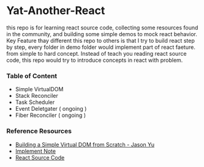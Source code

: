 # Yat-Another-React

this repo is for learning react source code, collecting some resources found in the community, and building some simple demos to mock react behavior. Key Feature thay different this repo to others is that I try to build react step by step, every folder in demo folder would implement part of react faeture. from simple to hard concept. Instead of teach you reading react source code, this repo would try to introduce concepts in react with problem.

### Table of Content

- Simple VirtualDOM
- Stack Reconciler
- Task Scheduler
- Event Deletgater ( ongoing  )
- Fiber Reconciler ( ongoing )

### Reference Resources

- [Building a Simple Virtual DOM from Scratch - Jason Yu](https://www.youtube.com/watch?v=85gJMUEcnkc)
- [Implement Note](https://zh-hant.reactjs.org/docs/implementation-notes.html)
- [React Source Code](https://github.com/facebook/react)
